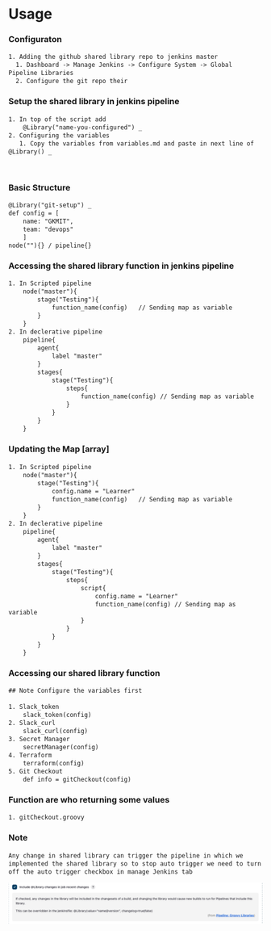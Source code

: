 # Usage

### Configuraton
    1. Adding the github shared library repo to jenkins master
      1. Dashboard -> Manage Jenkins -> Configure System -> Global Pipeline Libraries
      2. Configure the git repo their

### Setup the shared library in jenkins pipeline 
    1. In top of the script add 
        @Library("name-you-configured") _ 
    2. Configuring the variables
       1. Copy the variables from variables.md and paste in next line of @Library() _
<br>

### Basic Structure
    @Library("git-setup") _
    def config = [
        name: "GKMIT",
        team: "devops"
        ]
    node(""){} / pipeline{}

### Accessing the shared library function in jenkins pipeline
    1. In Scripted pipeline 
        node("master"){
            stage("Testing"){
                function_name(config)   // Sending map as variable
            }
        }
    2. In declerative pipeline
        pipeline{
            agent{
                label "master"
            }
            stages{
                stage("Testing"){
                    steps{
                        function_name(config) // Sending map as variable
                    }
                }
            }
        }

### Updating the Map [array]
    1. In Scripted pipeline 
        node("master"){
            stage("Testing"){
                config.name = "Learner"
                function_name(config)   // Sending map as variable
            }
        }
    2. In declerative pipeline
        pipeline{
            agent{
                label "master"
            }
            stages{
                stage("Testing"){
                    steps{
                        script{
                            config.name = "Learner"
                            function_name(config) // Sending map as variable
                        }
                    }
                }
            }
        }


### Accessing our shared library function 
    ## Note Configure the variables first

    1. Slack_token
        slack_token(config)
    2. Slack_curl
        slack_curl(config)
    3. Secret Manager
        secretManager(config)
    4. Terraform
        terraform(config)
    5. Git Checkout
        def info = gitCheckout(config)

### Function are who returning some values
    1. gitCheckout.groovy


### Note
    Any change in shared library can trigger the pipeline in which we implemented the shared library so to stop auto trigger we need to turn off the auto trigger checkbox in manage Jenkins tab 
<img src = "image/image.png"/>
    
   


